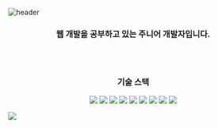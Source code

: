 ![header](https://capsule-render.vercel.app/api?type=waving&color=6FC7E1&fontColor=363636&height=200&section=header&text=Peter's%20Github&fontSize=90)
<br>
<h3 align="center">웹 개발을 공부하고 있는 주니어 개발자입니다.</h3>
<br>
<br>
<h3 align="center">기술 스택</h3>
<p align="center">   
  <img src="https://img.shields.io/badge/Ruby-CC342D?style=plastic&logo=Ruby&logoColor=white" />
  <img src="https://img.shields.io/badge/Ruby%20on%20Rails-CC0000?style=plastic&logo=Ruby%20on%20Rails&logoColor=white" />
  <img src="https://img.shields.io/badge/Next.js-000000?style=plastic&logo=Next.js&logoColor=white" />
  <img src="https://img.shields.io/badge/React-61DAFB?style=plastic&logo=React&logoColor=white" />
  <img src="https://img.shields.io/badge/Bootstrap-7952B3?style=plastic&logo=Bootstrap&logoColor=white" />
  <img src="https://img.shields.io/badge/JavaScript-F7DF1E?style=plastic&logo=JavaScript&logoColor=white" />
  <img src="https://img.shields.io/badge/PostgreSQL-4169E1?style=plastic&logo=PostgreSQL&logoColor=white" />
  <img src="https://img.shields.io/badge/Insomnia-4000BF?style=plastic&logo=Insomnia&logoColor=white" />
  <img src="https://img.shields.io/badge/Python-3776AB?style=plastic&logo=Python&logoColor=white" />

</p>
<img src="https://capsule-render.vercel.app/api?type=waving&color=6FC7E1&height=200&section=footer" />
